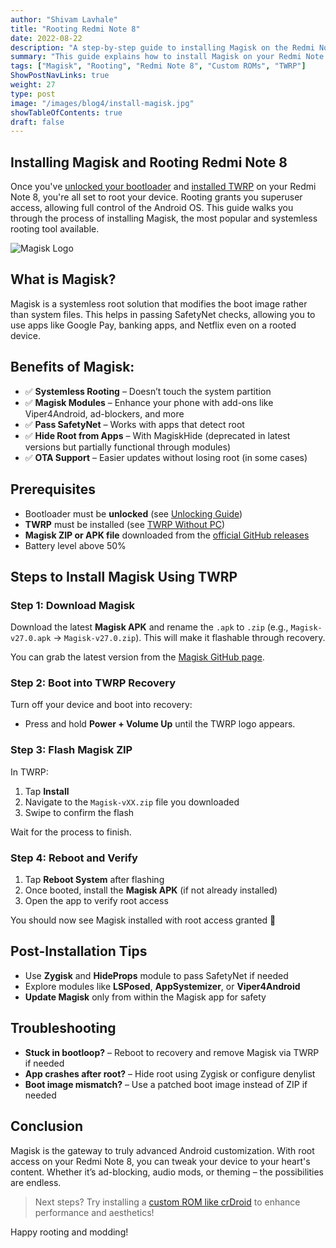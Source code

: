 ```yaml
---
author: "Shivam Lavhale"
title: "Rooting Redmi Note 8"
date: 2022-08-22
description: "A step-by-step guide to installing Magisk on the Redmi Note 8, enabling root access for customizations and advanced tweaks."
summary: "This guide explains how to install Magisk on your Redmi Note 8 using TWRP recovery. If you've already unlocked your bootloader and installed a custom recovery, this is the next step in your modding journey."
tags: ["Magisk", "Rooting", "Redmi Note 8", "Custom ROMs", "TWRP"]
ShowPostNavLinks: true
weight: 27
type: post
image: "/images/blog4/install-magisk.jpg"
showTableOfContents: true
draft: false
---
```


Installing Magisk and Rooting Redmi Note 8
---
Once you've [unlocked your bootloader](../unlocking-bootloader-redmi-note8/) and [installed TWRP](../installing-twrp-custom-recovery-without-a-pc/) on your Redmi Note 8, you're all set to root your device. Rooting grants you superuser access, allowing full control of the Android OS. This guide walks you through the process of installing Magisk, the most popular and systemless rooting tool available.

![Magisk Logo](/images/blog4/install-magisk.jpg "Magisk Root")

What is Magisk?
---
Magisk is a systemless root solution that modifies the boot image rather than system files. This helps in passing SafetyNet checks, allowing you to use apps like Google Pay, banking apps, and Netflix even on a rooted device.

Benefits of Magisk:
---
- ✅ **Systemless Rooting** – Doesn’t touch the system partition
- ✅ **Magisk Modules** – Enhance your phone with add-ons like Viper4Android, ad-blockers, and more
- ✅ **Pass SafetyNet** – Works with apps that detect root
- ✅ **Hide Root from Apps** – With MagiskHide (deprecated in latest versions but partially functional through modules)
- ✅ **OTA Support** – Easier updates without losing root (in some cases)

Prerequisites
---
- Bootloader must be **unlocked** (see [Unlocking Guide](../unlocking-bootloader-redmi-note8/))
- **TWRP** must be installed (see [TWRP Without PC](../installing-twrp-custom-recovery-without-a-pc/))
- **Magisk ZIP or APK file** downloaded from the [official GitHub releases](https://github.com/topjohnwu/Magisk/releases)
- Battery level above 50%

Steps to Install Magisk Using TWRP
---

### Step 1: Download Magisk
Download the latest **Magisk APK** and rename the `.apk` to `.zip` (e.g., `Magisk-v27.0.apk` → `Magisk-v27.0.zip`). This will make it flashable through recovery.

You can grab the latest version from the [Magisk GitHub page](https://github.com/topjohnwu/Magisk/releases).

### Step 2: Boot into TWRP Recovery
Turn off your device and boot into recovery:
- Press and hold **Power + Volume Up** until the TWRP logo appears.

### Step 3: Flash Magisk ZIP
In TWRP:
1. Tap **Install**
2. Navigate to the `Magisk-vXX.zip` file you downloaded
3. Swipe to confirm the flash

Wait for the process to finish.

### Step 4: Reboot and Verify
1. Tap **Reboot System** after flashing
2. Once booted, install the **Magisk APK** (if not already installed)
3. Open the app to verify root access

You should now see Magisk installed with root access granted 🎉

Post-Installation Tips
---
- Use **Zygisk** and **HideProps** module to pass SafetyNet if needed
- Explore modules like **LSPosed**, **AppSystemizer**, or **Viper4Android**
- **Update Magisk** only from within the Magisk app for safety

Troubleshooting
---
- **Stuck in bootloop?** – Reboot to recovery and remove Magisk via TWRP if needed
- **App crashes after root?** – Hide root using Zygisk or configure denylist
- **Boot image mismatch?** – Use a patched boot image instead of ZIP if needed

Conclusion
---
Magisk is the gateway to truly advanced Android customization. With root access on your Redmi Note 8, you can tweak your device to your heart's content. Whether it’s ad-blocking, audio mods, or theming – the possibilities are endless.

> Next steps? Try installing a [custom ROM like crDroid](https://crdroid.net/devices/ginkgo/10) to enhance performance and aesthetics!

Happy rooting and modding!

